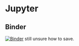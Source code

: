 # Jupyter
## Binder
[![Binder](https://mybinder.org/badge_logo.svg)](https://mybinder.org/v2/gh/Blackercake/Jupyter/71a7203cee226275e7f8f8ead3f0d4b1a5c5b835?filepath=Main2.ipynb)
still unsure how to save.
